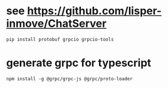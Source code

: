 # see https://github.com/lisper-inmove/ChatServer

    pip install protobuf grpcio grpcio-tools

# generate grpc for typescript

    npm install -g @grpc/grpc-js @grpc/proto-loader
